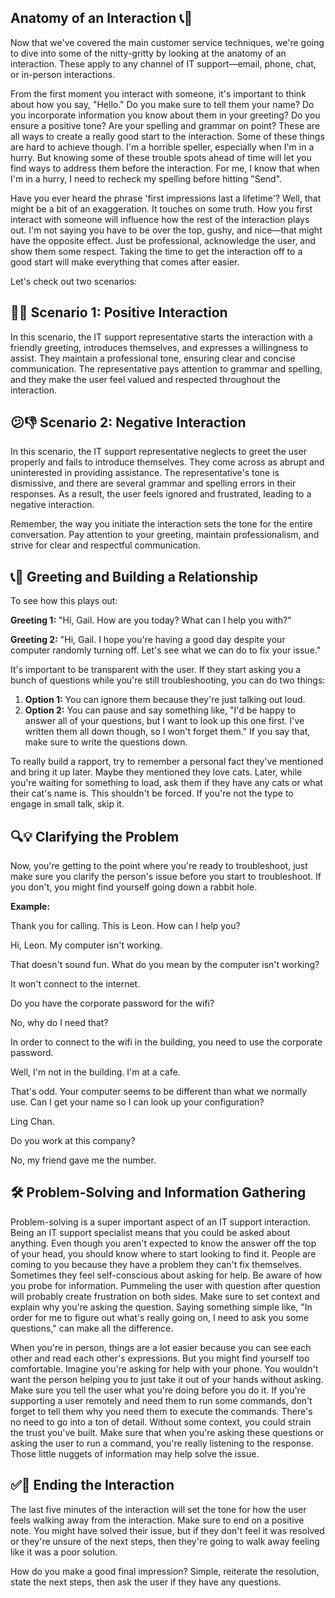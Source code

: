 ## Anatomy of an Interaction 📞💬 


Now that we've covered the main customer service techniques, we're going to dive into some of the nitty-gritty by looking at the anatomy of an interaction. These apply to any channel of IT support—email, phone, chat, or in-person interactions.

From the first moment you interact with someone, it's important to think about how you say, "Hello." Do you make sure to tell them your name? Do you incorporate information you know about them in your greeting? Do you ensure a positive tone? Are your spelling and grammar on point? These are all ways to create a really good start to the interaction. Some of these things are hard to achieve though. I'm a horrible speller, especially when I'm in a hurry. But knowing some of these trouble spots ahead of time will let you find ways to address them before the interaction. For me, I know that when I'm in a hurry, I need to recheck my spelling before hitting "Send".

Have you ever heard the phrase 'first impressions last a lifetime'? Well, that might be a bit of an exaggeration. It touches on some truth. How you first interact with someone will influence how the rest of the interaction plays out. I'm not saying you have to be over the top, gushy, and nice—that might have the opposite effect. Just be professional, acknowledge the user, and show them some respect. Taking the time to get the interaction off to a good start will make everything that comes after easier.

Let's check out two scenarios:

## 🌟🤔 Scenario 1: Positive Interaction

In this scenario, the IT support representative starts the interaction with a friendly greeting, introduces themselves, and expresses a willingness to assist. They maintain a professional tone, ensuring clear and concise communication. The representative pays attention to grammar and spelling, and they make the user feel valued and respected throughout the interaction.

## 😕👎 Scenario 2: Negative Interaction

In this scenario, the IT support representative neglects to greet the user properly and fails to introduce themselves. They come across as abrupt and uninterested in providing assistance. The representative's tone is dismissive, and there are several grammar and spelling errors in their responses. As a result, the user feels ignored and frustrated, leading to a negative interaction.

Remember, the way you initiate the interaction sets the tone for the entire conversation. Pay attention to your greeting, maintain professionalism, and strive for clear and respectful communication.

## 📞💬 Greeting and Building a Relationship

To see how this plays out:

**Greeting 1:** "Hi, Gail. How are you today? What can I help you with?"

**Greeting 2:** "Hi, Gail. I hope you're having a good day despite your computer randomly turning off. Let's see what we can do to fix your issue."

It's important to be transparent with the user. If they start asking you a bunch of questions while you're still troubleshooting, you can do two things:

1. **Option 1:** You can ignore them because they're just talking out loud.
2. **Option 2:** You can pause and say something like, "I'd be happy to answer all of your questions, but I want to look up this one first. I've written them all down though, so I won't forget them." If you say that, make sure to write the questions down.

To really build a rapport, try to remember a personal fact they've mentioned and bring it up later. Maybe they mentioned they love cats. Later, while you're waiting for something to load, ask them if they have any cats or what their cat's name is. This shouldn't be forced. If you're not the type to engage in small talk, skip it.

## 🔍💡 Clarifying the Problem

Now, you're getting to the point where you're ready to troubleshoot, just make sure you clarify the person's issue before you start to troubleshoot. If you don't, you might find yourself going down a rabbit hole.

**Example:**

Thank you for calling. This is Leon. How can I help you?

Hi, Leon. My computer isn't working.

That doesn't sound fun. What do you mean by the computer isn't working?

It won't connect to the internet.

Do you have the corporate password for the wifi?

No, why do I need that?

In order to connect to the wifi in the building, you need to use the corporate password.

Well, I'm not in the building. I'm at a cafe.

That's odd. Your computer seems to be different than what we normally use. Can I get your name so I can look up your configuration?

Ling Chan.

Do you work at this company?

No, my friend gave me the number.

## 🛠️ Problem-Solving and Information Gathering

Problem-solving is a super important aspect of an IT support interaction. Being an IT support specialist means that you could be asked about anything. Even though you aren't expected to know the answer off the top of your head, you should know where to start looking to find it. People are coming to you because they have a problem they can't fix themselves. Sometimes they feel self-conscious about asking for help. Be aware of how you probe for information. Pummeling the user with question after question will probably create frustration on both sides. Make sure to set context and explain why you're asking the question. Saying something simple like, "In order for me to figure out what's really going on, I need to ask you some questions," can make all the difference.

When you're in person, things are a lot easier because you can see each other and read each other's expressions. But you might find yourself too comfortable. Imagine you're asking for help with your phone. You wouldn't want the person helping you to just take it out of your hands without asking. Make sure you tell the user what you're doing before you do it. If you're supporting a user remotely and need them to run some commands, don't forget to tell them why you need them to execute the commands. There's no need to go into a ton of detail. Without some context, you could strain the trust you've built. Make sure that when you're asking these questions or asking the user to run a command, you're really listening to the response. Those little nuggets of information may help solve the issue.

## ✅👋 Ending the Interaction

The last five minutes of the interaction will set the tone for how the user feels walking away from the interaction. Make sure to end on a positive note. You might have solved their issue, but if they don't feel it was resolved or they're unsure of the next steps, then they're going to walk away feeling like it was a poor solution.

How do you make a good final impression? Simple, reiterate the resolution, state the next steps, then ask the user if they have any questions.
